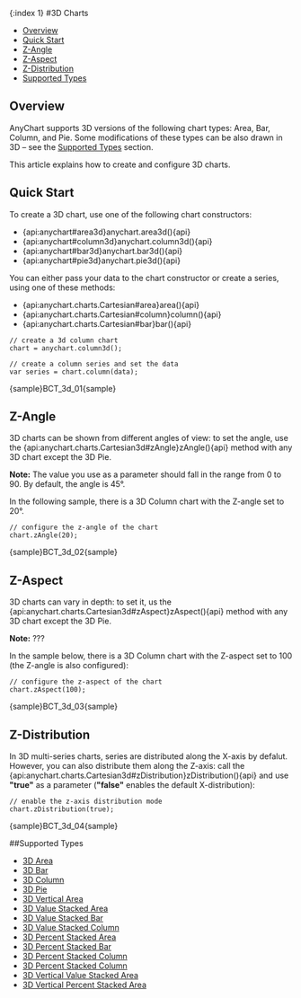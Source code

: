 {:index 1}
#3D Charts

* [Overview](#overview)
* [Quick Start](#quick_start)
* [Z-Angle](#z_angle)
* [Z-Aspect](#z_aspect)
* [Z-Distribution](#z_distribution)
* [Supported Types](#supported_types)

## Overview

AnyChart supports 3D versions of the following chart types: Area, Bar, Column, and Pie. Some modifications of these types can be also drawn in 3D – see the [Supported Types](#supported_types) section.

This article explains how to create and configure 3D charts.


## Quick Start

To create a 3D chart, use one of the following chart constructors:
* {api:anychart#area3d}anychart.area3d(){api}
* {api:anychart#column3d}anychart.column3d(){api}
* {api:anychart#bar3d}anychart.bar3d(){api}
* {api:anychart#pie3d}anychart.pie3d(){api}

You can either pass your data to the chart constructor or create a series, using one of these methods:
* {api:anychart.charts.Cartesian#area}area(){api}
* {api:anychart.charts.Cartesian#column}column(){api}
* {api:anychart.charts.Cartesian#bar}bar(){api}

```
// create a 3d column chart
chart = anychart.column3d();

// create a column series and set the data
var series = chart.column(data);
```

{sample}BCT\_3d\_01{sample}

<a name='z_angle'></a>
## Z-Angle

3D charts can be shown from different angles of view: to set the angle, use the {api:anychart.charts.Cartesian3d#zAngle}zAngle(){api} method with any 3D chart except the 3D Pie.

**Note:** The value you use as a parameter should fall in the range from 0 to 90. By default, the angle is 45°. 

In the following sample, there is a 3D Column chart with the Z-angle set to 20°.

```
// configure the z-angle of the chart
chart.zAngle(20);
```

{sample}BCT\_3d\_02{sample}

<a name='z_aspect'></a>
## Z-Aspect

3D charts can vary in depth: to set it, us the {api:anychart.charts.Cartesian3d#zAspect}zAspect(){api} method with any 3D chart except the 3D Pie.

**Note:** ???

In the sample below, there is a 3D Column chart with the Z-aspect set to 100 (the Z-angle is also configured):

```
// configure the z-aspect of the chart
chart.zAspect(100);
```

{sample}BCT\_3d\_03{sample}

<a name='z_distribution'></a>
## Z-Distribution

In 3D multi-series charts, series are distributed along the X-axis by defalut. However, you can also distribute them along the Z-axis: call the {api:anychart.charts.Cartesian3d#zDistribution}zDistribution(){api} and use **"true"** as a parameter (**"false"** enables the default X-distribution):

```
// enable the z-axis distribution mode
chart.zDistribution(true);
```

{sample}BCT\_3d\_04{sample}

##Supported Types

* [3D Area](3D_Area_Chart)
* [3D Bar](3D_Bar_Chart)
* [3D Column](3D_Column_Chart)
* [3D Pie](3D_Pie_Chart)
* [3D Vertical Area](3D_Vertical_Area_Chart)
* [3D Value Stacked Area](3D_Value_Stacked_Area_Chart)
* [3D Value Stacked Bar](3D_Value_Stacked_Bar_Chart)
* [3D Value Stacked Column](3D_Value_Stacked_Column_Chart)
* [3D Percent Stacked Area](3d_Percent_Stacked_Area_Chart)
* [3D Percent Stacked Bar](3D_Percent_Stacked_Bar_Chart)
* [3D Percent Stacked Column](3D_Column_Chart)
* [3D Percent Stacked Column](3D_Percent_Stacked_Column_Chart)
* [3D Vertical Value Stacked Area](3D_Vertical_Value_Stacked_Area_Chart)
* [3D Vertical Percent Stacked Area](3D_Vertical_Percent_Stacked_Area_Chart)
